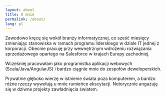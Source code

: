 ```yaml
---
layout: about
title: O mnie
permalink: /about/
lang: pl
---
```


Zawodowo kręcę się wokół branży informatycznej, co sześć miesięcy zmieniając stanowiska w ramach programu liderskiego w dziale IT jednej z korporacji. 
Obecnie pracuję przy wewnętrznym wdrożeniu rozwiązania sprzedażowego opartego na Salesforce
w krajach Europy zachodniej. 

Wcześniej pracowałam jako programistka aplikacji webowych (Scala/Java/AngularJS) i bardzo ciągnie mnie do zespołów deweloperskich.  

Prywatnie głęboko wierzę w istnienie świata poza komputerem, a bardzo różne rzeczy wywołują u mnie rumieńce ekscytacji.
Notorycznie angażuję się w dziwne projekty zawładnięcia światem.
